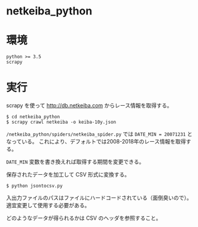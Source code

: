 # netkeiba_python

# 環境
```
python >= 3.5
scrapy
```

# 実行

scrapy を使って http://db.netkeiba.com からレース情報を取得する。

```
$ cd netkeiba_python
$ scrapy crawl netkeiba -o keiba-10y.json
```
`/netkeiba_python/spiders/netkeiba_spider.py` では `DATE_MIN = 20071231` となっている。
これにより、デフォルトでは2008-2018年のレース情報を取得する。

`DATE_MIN` 変数を書き換えれば取得する期間を変更できる。

保存されたデータを加工して CSV 形式に変換する。

```
$ python jsontocsv.py
```

入出力ファイルのパスはファイルにハードコードされている（面倒臭いので）。適宜変更して使用する必要がある。

どのようなデータが得られるかは CSV のヘッダを参照すること。

